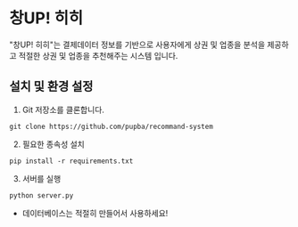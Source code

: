 # 창UP! 히히

"창UP! 히히"는 결제데이터 정보를 기반으로 사용자에게 상권 및 업종을 분석을 제공하고 적절한 상권 및 업종을 추천해주는 시스템 입니다.

## 설치 및 환경 설정

1. Git 저장소를 클론합니다.

```shell
git clone https://github.com/pupba/recommand-system
```

2. 필요한 종속성 설치

```shell
pip install -r requirements.txt
```

3. 서버를 실행

```shell
python server.py
```

-   데이터베이스는 적절히 만들어서 사용하세요!
